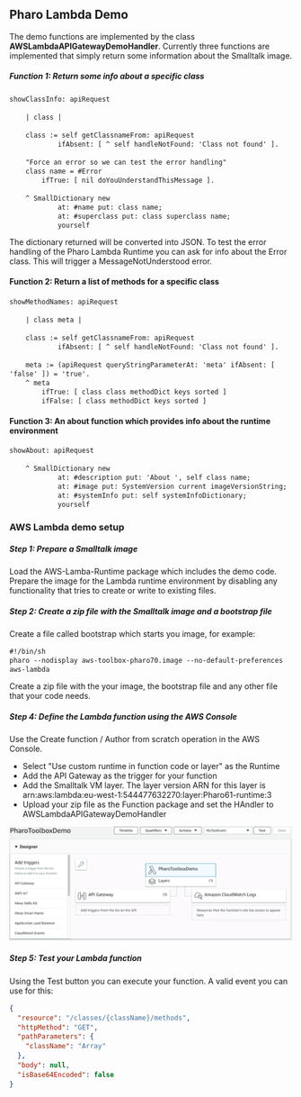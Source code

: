 ## Pharo Lambda Demo

The demo functions are implemented by the class **AWSLambdaAPIGatewayDemoHandler**. 
Currently three functions are implemented that simply return some information about the Smalltalk
image. 

##### Function 1: Return some info about a specific class
```smalltalk
showClassInfo: apiRequest

	| class |
	
	class := self getClassnameFrom: apiRequest
			ifAbsent: [ ^ self handleNotFound: 'Class not found' ].

	"Force an error so we can test the error handling"
	class name = #Error
		ifTrue: [ nil doYouUnderstandThisMessage ].
			
	^ SmallDictionary new
			at: #name put: class name;
			at: #superclass put: class superclass name;
			yourself
```

The dictionary returned will be converted into JSON. To test the error handling of the Pharo Lambda Runtime
you can ask for info about the Error class. This will trigger a MessageNotUnderstood error.

#### Function 2: Return a list of methods for a specific class
```smalltalk
showMethodNames: apiRequest

	| class meta |
	
	class := self getClassnameFrom: apiRequest
			ifAbsent: [ ^ self handleNotFound: 'Class not found' ].
			
	meta := (apiRequest queryStringParameterAt: 'meta' ifAbsent: [ 'false' ]) = 'true'.
	^ meta 
		ifTrue: [ class class methodDict keys sorted ]
		ifFalse: [ class methodDict keys sorted ]
```

#### Function 3: An about function which provides info about the runtime environment
```smalltalk
showAbout: apiRequest
			
	^ SmallDictionary new
			at: #description put: 'About ', self class name;
			at: #image put: SystemVersion current imageVersionString;
			at: #systemInfo put: self systemInfoDictionary;
			yourself
```

### AWS Lambda demo setup

##### Step 1: Prepare a Smalltalk image
Load the AWS-Lamba-Runtime package which includes the demo code. Prepare the image for the Lambda runtime
environment by disabling any functionality that tries to create or write to existing files.

##### Step 2: Create a zip file with the Smalltalk image and a bootstrap file
Create a file called bootstrap which starts you image, for example:
```
#!/bin/sh
pharo --nodisplay aws-toolbox-pharo70.image --no-default-preferences aws-lambda
```
Create a zip file with the your image, the bootstrap file and any other file that your code needs.

##### Step 4: Define the Lambda function using the AWS Console

Use the Create function / Author from scratch operation in the AWS Console.
- Select "Use custom runtime in function code or layer" as the Runtime
- Add the API Gateway as the trigger for your function
- Add the Smalltalk VM layer. The layer version ARN for this layer is arn:aws:lambda:eu-west-1:544477632270:layer:Pharo61-runtime:3
- Upload your zip file as the Function package and set the HAndler to AWSLambdaAPIGatewayDemoHandler

![Function configuration](pharo-lambda-demo/lambda-function-def.png)

##### Step 5: Test your Lambda function

Using the Test button you can execute your function. A valid event you can use for this:
```json
{
  "resource": "/classes/{className}/methods",
  "httpMethod": "GET",
  "pathParameters": {
    "className": "Array"
  },
  "body": null,
  "isBase64Encoded": false
}
```

